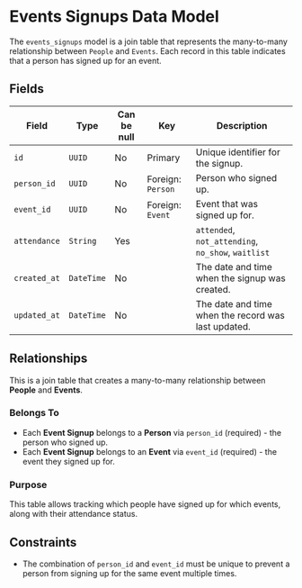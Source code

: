 # Events Signups Data Model

The `events_signups` model is a join table that represents the many-to-many relationship between `People` and `Events`. Each record in this table indicates that a person has signed up for an event.

## Fields

| Field        | Type       | Can be null | Key               | Description                                         |
| ------------ | ---------- | ----------- | ----------------- | --------------------------------------------------- |
| `id`         | `UUID`     | No          | Primary           | Unique identifier for the signup.                   |
| `person_id`  | `UUID`     | No          | Foreign: `Person` | Person who signed up.                               |
| `event_id`   | `UUID`     | No          | Foreign: `Event`  | Event that was signed up for.                       |
| `attendance` | `String`   | Yes         |                   | `attended`, `not_attending`, `no_show`, `waitlist`  |
| `created_at` | `DateTime` | No          |                   | The date and time when the signup was created.      |
| `updated_at` | `DateTime` | No          |                   | The date and time when the record was last updated. |

## Relationships

This is a join table that creates a many-to-many relationship between **People** and **Events**.

### Belongs To

- Each **Event Signup** belongs to a **Person** via `person_id` (required) - the person who signed up.
- Each **Event Signup** belongs to an **Event** via `event_id` (required) - the event they signed up for.

### Purpose

This table allows tracking which people have signed up for which events, along with their attendance status.

## Constraints

- The combination of `person_id` and `event_id` must be unique to prevent a person from signing up for the same event multiple times.
